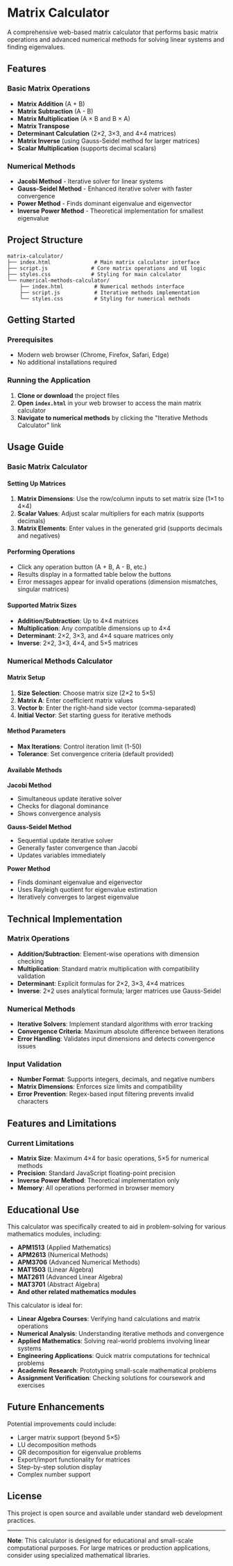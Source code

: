 # Matrix Calculator

A comprehensive web-based matrix calculator that performs basic matrix operations and advanced numerical methods for solving linear systems and finding eigenvalues.

## Features

### Basic Matrix Operations
- **Matrix Addition** (A + B)
- **Matrix Subtraction** (A - B)
- **Matrix Multiplication** (A × B and B × A)
- **Matrix Transpose** 
- **Determinant Calculation** (2×2, 3×3, and 4×4 matrices)
- **Matrix Inverse** (using Gauss-Seidel method for larger matrices)
- **Scalar Multiplication** (supports decimal scalars)

### Numerical Methods
- **Jacobi Method** - Iterative solver for linear systems
- **Gauss-Seidel Method** - Enhanced iterative solver with faster convergence
- **Power Method** - Finds dominant eigenvalue and eigenvector
- **Inverse Power Method** - Theoretical implementation for smallest eigenvalue

## Project Structure

```
matrix-calculator/
├── index.html              # Main matrix calculator interface
├── script.js              # Core matrix operations and UI logic
├── styles.css             # Styling for main calculator
└── numerical-methods-calculator/
    ├── index.html          # Numerical methods interface
    ├── script.js           # Iterative methods implementation
    └── styles.css          # Styling for numerical methods
```

## Getting Started

### Prerequisites
- Modern web browser (Chrome, Firefox, Safari, Edge)
- No additional installations required

### Running the Application

1. **Clone or download** the project files
2. **Open `index.html`** in your web browser to access the main matrix calculator
3. **Navigate to numerical methods** by clicking the "Iterative Methods Calculator" link

## Usage Guide

### Basic Matrix Calculator

#### Setting Up Matrices
1. **Matrix Dimensions**: Use the row/column inputs to set matrix size (1×1 to 4×4)
2. **Scalar Values**: Adjust scalar multipliers for each matrix (supports decimals)
3. **Matrix Elements**: Enter values in the generated grid (supports decimals and negatives)

#### Performing Operations
- Click any operation button (A + B, A - B, etc.)
- Results display in a formatted table below the buttons
- Error messages appear for invalid operations (dimension mismatches, singular matrices)

#### Supported Matrix Sizes
- **Addition/Subtraction**: Up to 4×4 matrices
- **Multiplication**: Any compatible dimensions up to 4×4
- **Determinant**: 2×2, 3×3, and 4×4 square matrices only
- **Inverse**: 2×2, 3×3, 4×4, and 5×5 matrices

### Numerical Methods Calculator

#### Matrix Setup
1. **Size Selection**: Choose matrix size (2×2 to 5×5)
2. **Matrix A**: Enter coefficient matrix values
3. **Vector b**: Enter the right-hand side vector (comma-separated)
4. **Initial Vector**: Set starting guess for iterative methods

#### Method Parameters
- **Max Iterations**: Control iteration limit (1-50)
- **Tolerance**: Set convergence criteria (default provided)

#### Available Methods

**Jacobi Method**
- Simultaneous update iterative solver
- Checks for diagonal dominance
- Shows convergence analysis

**Gauss-Seidel Method**
- Sequential update iterative solver
- Generally faster convergence than Jacobi
- Updates variables immediately

**Power Method**
- Finds dominant eigenvalue and eigenvector
- Uses Rayleigh quotient for eigenvalue estimation
- Iteratively converges to largest eigenvalue

## Technical Implementation

### Matrix Operations
- **Addition/Subtraction**: Element-wise operations with dimension checking
- **Multiplication**: Standard matrix multiplication with compatibility validation
- **Determinant**: Explicit formulas for 2×2, 3×3, 4×4 matrices
- **Inverse**: 2×2 uses analytical formula; larger matrices use Gauss-Seidel

### Numerical Methods
- **Iterative Solvers**: Implement standard algorithms with error tracking
- **Convergence Criteria**: Maximum absolute difference between iterations
- **Error Handling**: Validates input dimensions and detects convergence issues

### Input Validation
- **Number Format**: Supports integers, decimals, and negative numbers
- **Matrix Dimensions**: Enforces size limits and compatibility
- **Error Prevention**: Regex-based input filtering prevents invalid characters

## Features and Limitations

### Current Limitations
- **Matrix Size**: Maximum 4×4 for basic operations, 5×5 for numerical methods
- **Precision**: Standard JavaScript floating-point precision
- **Inverse Power Method**: Theoretical implementation only
- **Memory**: All operations performed in browser memory

## Educational Use

This calculator was specifically created to aid in problem-solving for various mathematics modules, including:
- **APM1513** (Applied Mathematics)
- **APM2613** (Numerical Methods)
- **APM3706** (Advanced Numerical Methods)
- **MAT1503** (Linear Algebra)
- **MAT2611** (Advanced Linear Algebra)
- **MAT3701** (Abstract Algebra)
- **And other related mathematics modules**

This calculator is ideal for:
- **Linear Algebra Courses**: Verifying hand calculations and matrix operations
- **Numerical Analysis**: Understanding iterative methods and convergence
- **Applied Mathematics**: Solving real-world problems involving linear systems
- **Engineering Applications**: Quick matrix computations for technical problems
- **Academic Research**: Prototyping small-scale mathematical problems
- **Assignment Verification**: Checking solutions for coursework and exercises

## Future Enhancements

Potential improvements could include:
- Larger matrix support (beyond 5×5)
- LU decomposition methods
- QR decomposition for eigenvalue problems
- Export/import functionality for matrices
- Step-by-step solution display
- Complex number support

## License

This project is open source and available under standard web development practices.

---

**Note**: This calculator is designed for educational and small-scale computational purposes. For large matrices or production applications, consider using specialized mathematical libraries.

